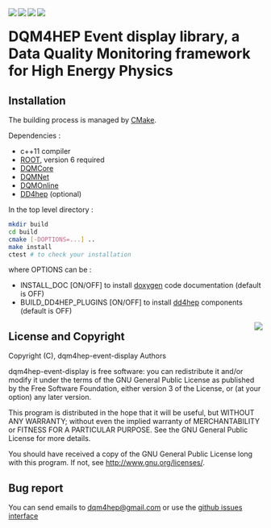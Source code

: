 <img src="https://travis-ci.org/DQM4HEP/dqm4hep-event-display.svg?branch=master" align="left" />
<img src="https://scan.coverity.com/projects/15199/badge.svg" align="left" />
<img src="https://readthedocs.org/projects/dqm4hep/badge/?version=latest" align="left" />
<a href="https://dqm4hep.github.io/dqm4hep-doxygen/doxygen/dqm4hep-core/master/index.html">
<img src="https://codedocs.xyz/doxygen/doxygen.svg" align="left"/>
</a>

# DQM4HEP Event display library, a Data Quality Monitoring framework for High Energy Physics

## Installation

The building process is managed by [CMake](http://cmake.org).

Dependencies :
- c++11 compiler
- [ROOT](https://github.com/root-project/root), version 6 required
- [DQMCore](https://github.com/DQM4HEP/dqm4hep-core)
- [DQMNet](https://github.com/DQM4HEP/dqm4hep-net)
- [DQMOnline](https://github.com/DQM4HEP/dqm4hep-online)
- [DD4hep](https://github.com/AIDASoft/DD4hep) (optional)

In the top level directory :

```bash
mkdir build
cd build
cmake [-DOPTIONS=...] ..
make install
ctest # to check your installation
```

where OPTIONS can be :
- INSTALL_DOC [ON/OFF] to install [doxygen](www.doxygen.org) code documentation (default is OFF)
- BUILD_DD4HEP_PLUGINS [ON/OFF] to install [dd4hep](https://github.com/AIDASoft/DD4hep) components (default is OFF)

<img src="https://www.gnu.org/graphics/gplv3-127x51.png" align="right" />

## License and Copyright
Copyright (C), dqm4hep-event-display Authors

dqm4hep-event-display is free software: you can redistribute it and/or modify it under the terms of the GNU General Public License as published by the Free Software Foundation, either version 3 of the License, or (at your option) any later version.

This program is distributed in the hope that it will be useful, but WITHOUT ANY WARRANTY; without even the implied warranty of MERCHANTABILITY or FITNESS FOR A PARTICULAR PURPOSE.  See the GNU General Public License for more details.

You should have received a copy of the GNU General Public License long with this program.  If not, see <http://www.gnu.org/licenses/>.

## Bug report

You can send emails to <dqm4hep@gmail.com>
or use the [github issues interface](https://github.com/DQM4HEP/dqm4hep-event-display/issues)
